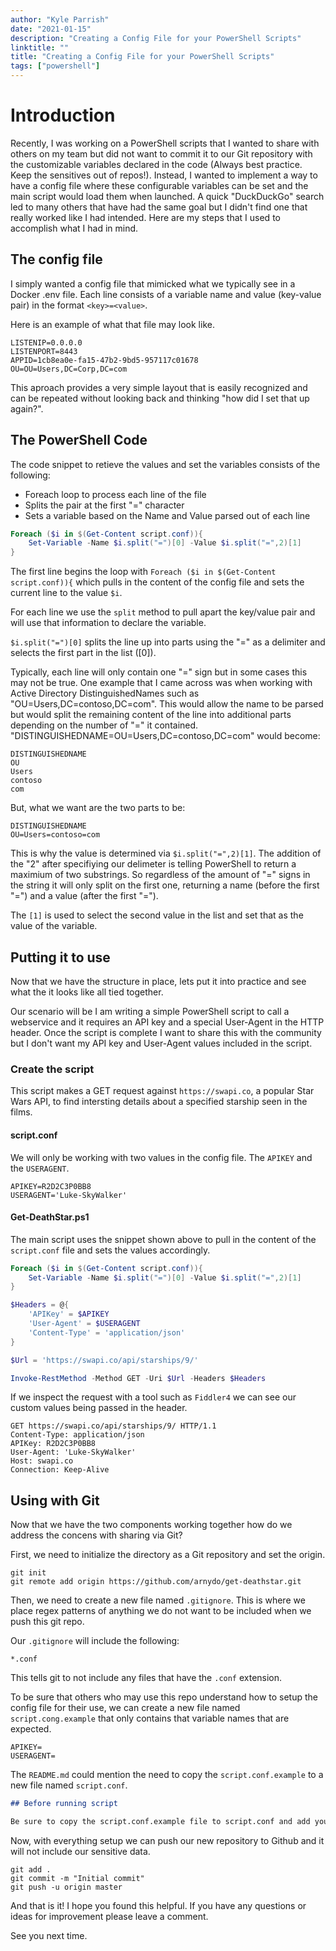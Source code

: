 ```yaml
---
author: "Kyle Parrish"
date: "2021-01-15"
description: "Creating a Config File for your PowerShell Scripts"
linktitle: ""
title: "Creating a Config File for your PowerShell Scripts"
tags: ["powershell"]
---
```


# Introduction

Recently, I was working on a PowerShell scripts that I wanted to share with others on my team but did not want to commit it to our Git repository with the customizable variables declared in the code (Always best practice. Keep the sensitives out of repos!). Instead, I wanted to implement a way to have a config file where these configurable variables can be set and the main script would load them when launched. A quick "DuckDuckGo" search led to many others that have had the same goal but I didn't find one that really worked like I had intended. Here are my steps that I used to accomplish what I had in mind.

## The config file

I simply wanted a config file that mimicked what we typically see in a Docker .env file. Each line consists of a variable name and value (key-value pair) in the format `<key>=<value>`.

Here is an example of what that file may look like.

```docker
LISTENIP=0.0.0.0
LISTENPORT=8443
APPID=1cb8ea0e-fa15-47b2-9bd5-957117c01678
OU=OU=Users,DC=Corp,DC=com
```

This aproach provides a very simple layout that is easily recognized and can be repeated without looking back and thinking "how did I set that up again?".

## The PowerShell Code

The code snippet to retieve the values and set the variables consists of the following:

* Foreach loop to process each line of the file
* Splits the pair at the first "=" character
* Sets a variable based on the Name and Value parsed out of each line

```powershell
Foreach ($i in $(Get-Content script.conf)){
    Set-Variable -Name $i.split("=")[0] -Value $i.split("=",2)[1]
}
```

The first line begins the loop with `Foreach ($i in $(Get-Content script.conf)){` which pulls in the content of the config file and sets the current line to the value `$i`. 

For each line we use the `split` method to pull apart the key/value pair and will use that information to declare the variable.

`$i.split("=")[0]` splits the line up into parts using the "=" as a delimiter and selects the first part in the list ([0]).

Typically, each line will only contain one "=" sign but in some cases this may not be true. One example that I came across was when working with Active Directory DistinguishedNames such as "OU=Users,DC=contoso,DC=com". This would allow the name to be parsed but would split the remaining content of the line into additional parts depending on the number of "=" it contained. "DISTINGUISHEDNAME=OU=Users,DC=contoso,DC=com" would become:

```
DISTINGUISHEDNAME
OU
Users
contoso
com
```
But, what we want are the two parts to be:

```
DISTINGUISHEDNAME
OU=Users=contoso=com
```

This is why the value is determined via `$i.split("=",2)[1]`. The addition of the "2" after specifiying our delimeter is telling PowerShell to return a maximium of two substrings. So regardless of the amount of "=" signs in the string it will only split on the first one, returning a name (before the first "=") and a value (after the first "=").

The `[1]` is used to select the second value in the list and set that as the value of the variable.

## Putting it to use

Now that we have the structure in place, lets put it into practice and see what the it looks like all tied together.

Our scenario will be I am writing a simple PowerShell script to call a webservice and it requires an API key and a special User-Agent in the HTTP header. Once the script is complete I want to share this with the community but I don't want my API key and User-Agent values included in the script. 

### Create the script

This script makes a GET request against `https://swapi.co`, a popular Star Wars API, to find intersting details about a specified starship seen in the films.

#### script.conf

We will only be working with two values in the config file. The `APIKEY` and the `USERAGENT`.

```
APIKEY=R2D2C3P0BB8
USERAGENT='Luke-SkyWalker'
```


#### Get-DeathStar.ps1

The main script uses the snippet shown above to pull in the content of the `script.conf` file and sets the values accordingly.

``` powershell
Foreach ($i in $(Get-Content script.conf)){
    Set-Variable -Name $i.split("=")[0] -Value $i.split("=",2)[1]
}

$Headers = @{
    'APIKey' = $APIKEY
    'User-Agent' = $USERAGENT
    'Content-Type' = 'application/json'
}

$Url = 'https://swapi.co/api/starships/9/'

Invoke-RestMethod -Method GET -Uri $Url -Headers $Headers
```

If we inspect the request with a tool such as `Fiddler4` we can see our custom values being passed in the header.

```
GET https://swapi.co/api/starships/9/ HTTP/1.1
Content-Type: application/json
APIKey: R2D2C3P0BB8
User-Agent: 'Luke-SkyWalker'
Host: swapi.co
Connection: Keep-Alive
```

## Using with Git

Now that we have the two components working together how do we address the concens with sharing via Git?

First, we need to initialize the directory as a Git repository and set the origin.

```
git init
git remote add origin https://github.com/arnydo/get-deathstar.git
```

Then, we need to create a new file named `.gitignore`. This is where we place regex patterns of anything we do not want to be included when we push this git repo.

Our `.gitignore` will include the following:

```
*.conf
```

This tells git to not include any files that have the `.conf` extension.

To be sure that others who may use this repo understand how to setup the config file for their use, we can create a new file named `script.cong.example` that only contains that variable names that are expected.

```
APIKEY=
USERAGENT=
```

The `README.md` could mention the need to copy the `script.conf.example` to a new file named `script.conf`.

```markdown
## Before running script

Be sure to copy the script.conf.example file to script.conf and add your custom values before running the get-deathstar.ps1 script.
```

Now, with everything setup we can push our new repository to Github and it will not include our sensitive data.

```
git add .
git commit -m "Initial commit"
git push -u origin master
```

And that is it! I hope you found this helpful. If you have any questions or ideas for improvement please leave a comment.

See you next time.